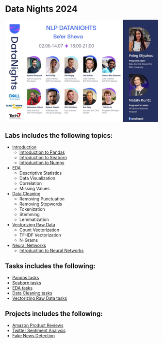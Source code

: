 # Data Nights 2024

![alt text](assets/imgs/1715244958675.jpeg)

## Labs includes the following topics:

- [Introduction](labs-notebooks/lab-001.ipynb)
  - [Introduction to Pandas](labs-notebooks/IntroPandas.ipynb)
  - [Introduction to Seaborn](labs-notebooks/IntroSeaborn.ipynb)
  - [Introduction to Numpy](labs-notebooks/introNumpy.ipynb)
- [EDA](labs-notebooks/EDA.ipynb)
  - Descriptive Statistics
  - Data Visualization
  - Correlation
  - Missing Values
- [Data Cleaning](labs-notebooks/DataCleaning.ipynb)
  - Removing Punctuation
  - Removing Stopwords
  - Tokenization
  - Stemming
  - Lemmatization
- [Vectorizing Raw Data](labs-notebooks/VectorizingRawData.ipynb)
  - Count Vectorization
  - TF-IDF Vectorization
  - N-Grams
- [Neural Networks]()
  - [Introduction to Neural Networks](labs-notebooks/Neuron-Networks/Intro_NN.ipynb)


## Tasks includes the following:

- [Pandas tasks](Tasks/tasks-pandas.ipynb)
- [Seaborn tasks](Tasks/tasks-seaborn.ipynb)
- [EDA tasks](Tasks/tasks-EDA.ipynb)
- [Data Cleaning tasks](Tasks/tasks-DataCleaning.ipynb)
- [Vectorizing Raw Data tasks](Tasks/tasks-VectorizingRawData.ipynb)

## Projects includes the following:

- [Amazon Product Reviews](projects/Amazon_Product_Reviews.ipynb)
- [Twitter Sentiment Analysis](projects/Twitter_Sentiment_Analysis.ipynb)
- [Fake News Detection](projects/Fake_News_Classification.ipynb)